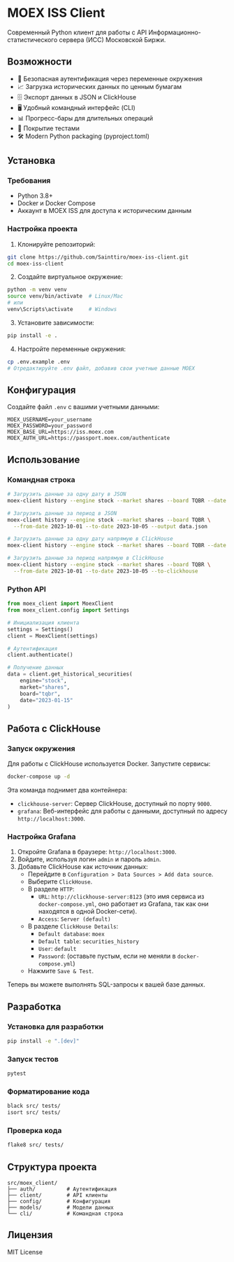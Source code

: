 # MOEX ISS Client

Современный Python клиент для работы с API Информационно-статистического сервера (ИСС) Московской Биржи.

## Возможности

- 🔐 Безопасная аутентификация через переменные окружения
- 📈 Загрузка исторических данных по ценным бумагам
- 🗄️ Экспорт данных в JSON и ClickHouse
- 🖥️ Удобный командный интерфейс (CLI)
- 📊 Прогресс-бары для длительных операций
- 🧪 Покрытие тестами
- 🛠️ Modern Python packaging (pyproject.toml)

## Установка

### Требования
- Python 3.8+
- Docker и Docker Compose
- Аккаунт в MOEX ISS для доступа к историческим данным

### Настройка проекта

1. Клонируйте репозиторий:
```bash
git clone https://github.com/Sainttiro/moex-iss-client.git
cd moex-iss-client
```

2. Создайте виртуальное окружение:
```bash
python -m venv venv
source venv/bin/activate  # Linux/Mac
# или
venv\Scripts\activate     # Windows
```

3. Установите зависимости:
```bash
pip install -e .
```

4. Настройте переменные окружения:
```bash
cp .env.example .env
# Отредактируйте .env файл, добавив свои учетные данные MOEX
```

## Конфигурация

Создайте файл `.env` с вашими учетными данными:

```env
MOEX_USERNAME=your_username
MOEX_PASSWORD=your_password
MOEX_BASE_URL=https://iss.moex.com
MOEX_AUTH_URL=https://passport.moex.com/authenticate
```

## Использование

### Командная строка

```bash
# Загрузить данные за одну дату в JSON
moex-client history --engine stock --market shares --board TQBR --date 2023-10-01 --output data.json

# Загрузить данные за период в JSON
moex-client history --engine stock --market shares --board TQBR \
  --from-date 2023-10-01 --to-date 2023-10-05 --output data.json

# Загрузить данные за одну дату напрямую в ClickHouse
moex-client history --engine stock --market shares --board TQBR --date 2023-10-01 --to-clickhouse

# Загрузить данные за период напрямую в ClickHouse
moex-client history --engine stock --market shares --board TQBR \
  --from-date 2023-10-01 --to-date 2023-10-05 --to-clickhouse
```

### Python API

```python
from moex_client import MoexClient
from moex_client.config import Settings

# Инициализация клиента
settings = Settings()
client = MoexClient(settings)

# Аутентификация
client.authenticate()

# Получение данных
data = client.get_historical_securities(
    engine="stock",
    market="shares", 
    board="tqbr",
    date="2023-01-15"
)
```

## Работа с ClickHouse

### Запуск окружения

Для работы с ClickHouse используется Docker. Запустите сервисы:
```bash
docker-compose up -d
```
Эта команда поднимет два контейнера:
- `clickhouse-server`: Сервер ClickHouse, доступный по порту `9000`.
- `grafana`: Веб-интерфейс для работы с данными, доступный по адресу `http://localhost:3000`.

### Настройка Grafana
1. Откройте Grafana в браузере: `http://localhost:3000`.
2. Войдите, используя логин `admin` и пароль `admin`.
3. Добавьте ClickHouse как источник данных:
    - Перейдите в `Configuration > Data Sources > Add data source`.
    - Выберите `ClickHouse`.
    - В разделе `HTTP`:
        - `URL`: `http://clickhouse-server:8123` (это имя сервиса из `docker-compose.yml`, оно работает из Grafana, так как они находятся в одной Docker-сети).
        - `Access`: `Server (default)`
    - В разделе `ClickHouse Details`:
        - `Default database`: `moex`
        - `Default table`: `securities_history`
        - `User`: `default`
        - `Password`: (оставьте пустым, если не меняли в `docker-compose.yml`)
    - Нажмите `Save & Test`.

Теперь вы можете выполнять SQL-запросы к вашей базе данных.

## Разработка

### Установка для разработки

```bash
pip install -e ".[dev]"
```

### Запуск тестов

```bash
pytest
```

### Форматирование кода

```bash
black src/ tests/
isort src/ tests/
```

### Проверка кода

```bash
flake8 src/ tests/
```

## Структура проекта

```
src/moex_client/
├── auth/          # Аутентификация
├── client/        # API клиенты
├── config/        # Конфигурация
├── models/        # Модели данных
└── cli/           # Командная строка
```

## Лицензия

MIT License
